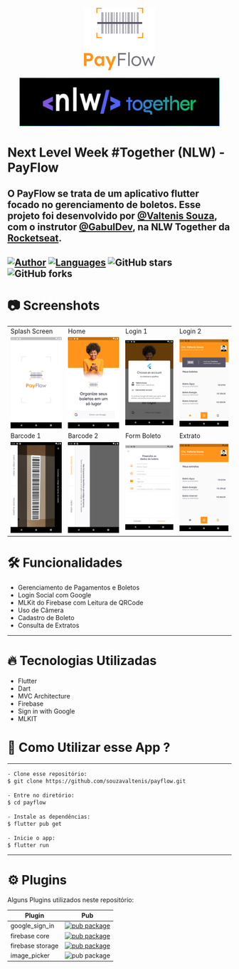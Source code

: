 <p align="center">
  <img src="assets/images/logofull.png" alt="Logo payflow">
</p>

<p align="center">
  <img src="/screenshots/0_logo_nlw.png" alt="Logo nlw" width="450px;">
</p>
   

# Next Level Week #Together (NLW) - PayFlow

O PayFlow se trata de um aplicativo flutter focado no gerenciamento de boletos. Esse projeto foi desenvolvido por **[@Valtenis Souza](https://github.com/souzavaltenis)**, com o instrutor **[@GabulDev](https://github.com/gabuldev)**, na NLW Together da **[Rocketseat](https://rocketseat.com.br/)**.<br>
---

[![Author](https://img.shields.io/badge/author-souzavaltenis-AD1256?style=flat-square)](https://github.com/souzavaltenis)
[![Languages](https://img.shields.io/github/languages/count/souzavaltenis/payflow?color=%23AD1256&style=flat-square)](#)
![GitHub stars](https://img.shields.io/github/stars/souzavaltenis/payflow?style=flat-square)
![GitHub forks](https://img.shields.io/github/forks/souzavaltenis/payflow?style=flat-square)
---

# 📷 Screenshots

<table>
  <tr>
    <td>Splash Screen</td>
    <td>Home</td>
    <td>Login 1</td>
    <td>Login 2</td>
  </tr>
  <tr>
    <td><img src="/screenshots/1_splash.png" width="200px;" alt="Splash Screen"/></td>
    <td><img src="/screenshots/2_login_a.png" width="200px;" alt="Home"/></td>
    <td><img src="/screenshots/4_login_b.png" width="200px;" alt="Login 1"/></td>
    <td><img src="/screenshots/3_home.png" width="200px;" alt="Login 2"/></td>
  </tr>
  <tr>
    <td>Barcode 1</td>
    <td>Barcode 2</td>
    <td>Form Boleto</td>
    <td>Extrato</td>
  </tr>
  <tr>
    <td><img src="/screenshots/5_barcode_a.png" width="200px;" alt="Barcode 1"/></td>
    <td><img src="/screenshots/6_barcode_b.png" width="200px;" alt="Barcode 2"/></td>
    <td><img src="/screenshots/7_criar_boleto.png" width="200px;" alt="Form Boleto"/></td>
    <td><img src="/screenshots/8_extrato.png" width="200px;" alt="Extrato"/></td>
    
  </tr>
 </table>

# 🛠️ Funcionalidades 

- Gerenciamento de Pagamentos e Boletos
- Login Social com Google
- MLKit do Firebase com Leitura de QRCode
- Uso de Câmera
- Cadastro de Boleto 
- Consulta de Extratos

---

# 🔥 Tecnologias Utilizadas

- Flutter
- Dart
- MVC Architecture
- Firebase
- Sign in with Google
- MLKIT
 
# 🤔 Como Utilizar esse App ?
---
```
- Clone esse repositório:
$ git clone https://github.com/souzavaltenis/payflow.git

- Entre no diretório:
$ cd payflow

- Instale as dependências:
$ flutter pub get

- Inicie o app: 
$ flutter run
```
---

# ⚙ Plugins 
Alguns Plugins utilizados neste repositório:

| Plugin | Pub |
|--------|-----|
| google_sign_in | [![pub package](https://img.shields.io/pub/v/google_sign_in.svg)](https://pub.dev/packages/google_sign_in) |
| firebase core | [![pub package](https://img.shields.io/pub/v/firebase_core.svg)](https://pub.dev/packages/firebase_core) |
| firebase storage | [![pub package](https://img.shields.io/pub/v/firebase_storage.svg)](https://pub.dev/packages/firebase_storage) |
| image_picker | ![pub package](https://img.shields.io/pub/v/image_picker.svg)